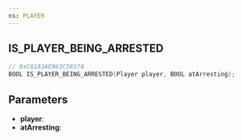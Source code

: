 ```yaml
---
ns: PLAYER
---
```

## IS_PLAYER_BEING_ARRESTED

```c
// 0xC8183AE963C58374
BOOL IS_PLAYER_BEING_ARRESTED(Player player, BOOL atArresting);
```

## Parameters
* **player**:
* **atArresting**:
